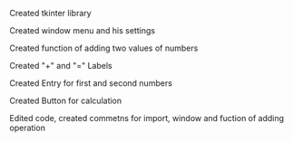 Created tkinter library

Created window menu and his settings

Created function of adding two values of numbers

Created "+" and "=" Labels

Created Entry for first and second numbers

Created Button for calculation

Edited code, created commetns for import, window and fuction of adding operation


